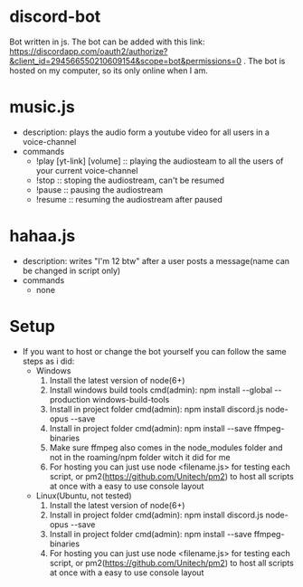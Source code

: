 # discord-bot
Bot written in js. The bot can be added with this link: https://discordapp.com/oauth2/authorize?&client_id=294566550210609154&scope=bot&permissions=0 . The bot is hosted on my computer, so its only online when I am.

# music.js 
- description: plays the audio form a youtube video for all users in a voice-channel
- commands
  -  !play [yt-link] [volume] :: playing the audiosteam to all the users of your current voice-channel
  -  !stop :: stoping the audiostream, can't be resumed
  -  !pause :: pausing the audiostream
  -  !resume :: resuming the audiostream after paused
 
# hahaa.js 
- description: writes "I'm 12 btw" after a user posts a message(name can be changed in script only)
- commands
  - none
  
# Setup
- If you want to host or change the bot yourself you can follow the same steps as i did:
  - Windows
    1) Install the latest version of node(6+)
    2) Install windows build tools cmd(admin): npm install --global --production windows-build-tools
    3) Install in project folder cmd(admin): npm install discord.js node-opus --save 
    4) Install in project folder cmd(admin): npm install --save ffmpeg-binaries
    5) Make sure ffmpeg also comes in the node_modules folder and not in the roaming/npm folder witch it did for me
    7) For hosting you can just use node <filename.js> for testing each script, or pm2(https://github.com/Unitech/pm2) to host all scripts at once with a easy to use console layout
  - Linux(Ubuntu, not tested)
    1) Install the latest version of node(6+)
    2) Install in project folder cmd(admin): npm install discord.js node-opus --save 
    3) Install in project folder cmd(admin): npm install --save ffmpeg-binaries
    4) For hosting you can just use node <filename.js> for testing each script, or pm2(https://github.com/Unitech/pm2) to host all scripts at once with a easy to use console layout
  
 
